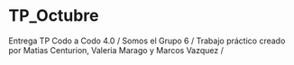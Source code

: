 # TP_Octubre
Entrega TP Codo a Codo 4.0 /
Somos el Grupo 6 /
Trabajo práctico creado por Matias Centurion, Valeria Marago y Marcos Vazquez /
